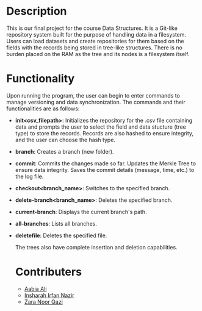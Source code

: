 # Description
This is our final project for the course Data Structures. It is a Git-like repository system built for the purpose of handling data in a filesystem. Users can load datasets and create repositories for them based on the fields with the records being stored in tree-like structures. There is no burden placed on the RAM as the tree and its nodes is a filesystem itself.

# Functionality
Upon running the program, the user can begin to enter commands to manage versioning and data synchronization. The commands and their functionalities are as follows:
- **init<csv_filepath>**: Initializes the repository for the .csv file containing data and prompts the user to select the field and data stucture (tree type) to store the records. Records are also hashed to ensure integrity, and the user can choose the hash type.
- **branch<message>**: Creates a branch (new folder).
- **commit<message>**: Commits the changes made so far. Updates the Merkle Tree to ensure data integrity. Saves the commit details (message, time, etc.) to the log file.
- **checkout<branch_name>**: Switches to the specified branch.
- **delete-branch<branch_name>**: Deletes the specified branch.
- **current-branch**: Displays the current branch's path.
- **all-branches**: Lists all branches.
- **deletefile<filename>**: Deletes the specified file.

  The trees also have complete insertion and deletion capabilities.

  # Contributers
  - <a href=https://github.com/AabiaAli>Aabia Ali</a>
  - <a href=https://github.com/insharahn>Insharah Irfan Nazir</a>
  - <a href=https://github.com/ZaraHEREhehe>Zara Noor Qazi</a>
